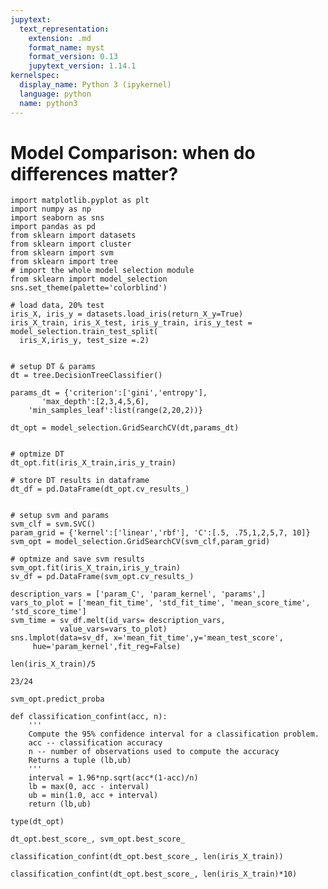 ```yaml
---
jupytext:
  text_representation:
    extension: .md
    format_name: myst
    format_version: 0.13
    jupytext_version: 1.14.1
kernelspec:
  display_name: Python 3 (ipykernel)
  language: python
  name: python3
---
```


# Model Comparison: when do differences matter?

```{code-cell} ipython3
import matplotlib.pyplot as plt
import numpy as np
import seaborn as sns
import pandas as pd
from sklearn import datasets
from sklearn import cluster
from sklearn import svm
from sklearn import tree
# import the whole model selection module
from sklearn import model_selection
sns.set_theme(palette='colorblind')

# load data, 20% test
iris_X, iris_y = datasets.load_iris(return_X_y=True)
iris_X_train, iris_X_test, iris_y_train, iris_y_test = model_selection.train_test_split(
  iris_X,iris_y, test_size =.2)


# setup DT & params
dt = tree.DecisionTreeClassifier()

params_dt = {'criterion':['gini','entropy'],
       'max_depth':[2,3,4,5,6],
    'min_samples_leaf':list(range(2,20,2))}

dt_opt = model_selection.GridSearchCV(dt,params_dt)


# optmize DT
dt_opt.fit(iris_X_train,iris_y_train)

# store DT results in dataframe
dt_df = pd.DataFrame(dt_opt.cv_results_)


# setup svm and params
svm_clf = svm.SVC()
param_grid = {'kernel':['linear','rbf'], 'C':[.5, .75,1,2,5,7, 10]}
svm_opt = model_selection.GridSearchCV(svm_clf,param_grid)

# optmize and save svm results
svm_opt.fit(iris_X_train,iris_y_train)
sv_df = pd.DataFrame(svm_opt.cv_results_)
```

```{code-cell} ipython3
description_vars = ['param_C', 'param_kernel', 'params',]
vars_to_plot = ['mean_fit_time', 'std_fit_time', 'mean_score_time', 'std_score_time']
svm_time = sv_df.melt(id_vars= description_vars,
           value_vars=vars_to_plot)
sns.lmplot(data=sv_df, x='mean_fit_time',y='mean_test_score',
     hue='param_kernel',fit_reg=False)
```

```{code-cell} ipython3
len(iris_X_train)/5
```

```{code-cell} ipython3
23/24
```

```{code-cell} ipython3
svm_opt.predict_proba
```

```{code-cell} ipython3
def classification_confint(acc, n):
    '''
    Compute the 95% confidence interval for a classification problem.
    acc -- classification accuracy
    n -- number of observations used to compute the accuracy
    Returns a tuple (lb,ub)
    '''
    interval = 1.96*np.sqrt(acc*(1-acc)/n)
    lb = max(0, acc - interval)
    ub = min(1.0, acc + interval)
    return (lb,ub)
```

```{code-cell} ipython3
type(dt_opt)
```

```{code-cell} ipython3
dt_opt.best_score_, svm_opt.best_score_
```

```{code-cell} ipython3
classification_confint(dt_opt.best_score_, len(iris_X_train))
```

```{code-cell} ipython3
classification_confint(dt_opt.best_score_, len(iris_X_train)*10)
```

```{code-cell} ipython3

```

```{code-cell} ipython3

```

```{code-cell} ipython3

```

```{code-cell} ipython3

```

```{code-cell} ipython3

```

```{code-cell} ipython3

```

```{code-cell} ipython3

```

```{code-cell} ipython3

```

```{code-cell} ipython3

```
